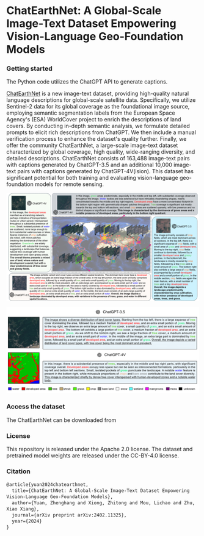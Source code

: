 # ChatEarthNet: A Global-Scale Image-Text Dataset Empowering Vision-Language Geo-Foundation Models
### Getting started
The Python code utilizes the ChatGPT API to generate captions.

[ChatEarthNet](https://arxiv.org/abs/2402.11325) is a new image-text dataset, providing high-quality natural language descriptions for global-scale satellite data. Specifically, we utilize Sentinel-2 data for its global coverage as the foundational image source, employing semantic segmentation labels from the European Space Agency's (ESA) WorldCover project to enrich the descriptions of land covers. By conducting in-depth semantic analysis, we formulate detailed prompts to elicit rich descriptions from ChatGPT. We then include a manual verification process to enhance the dataset's quality further. Finally, we offer the community ChatEarthNet, a large-scale image-text dataset characterized by global coverage, high quality, wide-ranging diversity, and detailed descriptions. ChatEarthNet consists of 163,488 image-text pairs with captions generated by ChatGPT-3.5 and an additional 10,000 image-text pairs with captions generated by ChatGPT-4V(ision). This dataset has significant potential for both training and evaluating vision-language geo-foundation models for remote sensing. 

![Example Image](https://github.com/zhu-xlab/ChatEarthNet/blob/main/dataset_vis_1.png)

![Example Image](https://github.com/zhu-xlab/ChatEarthNet/blob/main/dataset_vis_2.png)

### Access the dataset
The ChatEarthNet can be downloaded from

### License
This repository is released under the Apache 2.0 license. The dataset and pretrained model weights are released under the CC-BY-4.0 license.


### Citation
```
@article{yuan2024chatearthnet,
  title={ChatEarthNet: A Global-Scale Image-Text Dataset Empowering Vision-Language Geo-Foundation Models},
  author={Yuan, Zhenghang and Xiong, Zhitong and Mou, Lichao and Zhu, Xiao Xiang},
  journal={arXiv preprint arXiv:2402.11325},
  year={2024}
}
```

